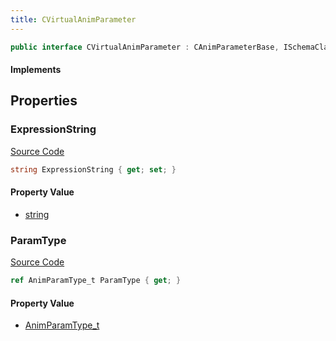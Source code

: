 ```yaml
---
title: CVirtualAnimParameter
---
```


```csharp
public interface CVirtualAnimParameter : CAnimParameterBase, ISchemaClass<CAnimParameterBase>, ISchemaClass<CVirtualAnimParameter>, ISchemaField, ISchemaClass, INativeHandle
```

#### Implements

## Properties

### ExpressionString

[Source Code](https://github.com/swiftly-solution/swiftlys2/blob/beta/managed/src/SwiftlyS2.Generated/Schemas/Interfaces/CVirtualAnimParameter.cs#L16)

```csharp
string ExpressionString { get; set; }
```

#### Property Value

- [string](https://learn.microsoft.com/dotnet/api/system.string)

### ParamType

[Source Code](https://github.com/swiftly-solution/swiftlys2/blob/beta/managed/src/SwiftlyS2.Generated/Schemas/Interfaces/CVirtualAnimParameter.cs#L18)

```csharp
ref AnimParamType_t ParamType { get; }
```

#### Property Value

- [AnimParamType_t](/docs/api/shared/schemadefinitions/animparamtype_t)

